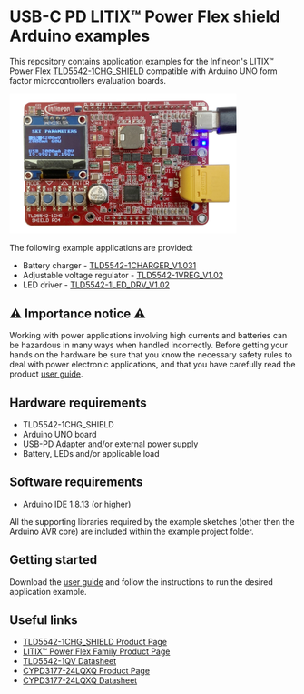 # USB-C PD LITIX™ Power Flex shield Arduino examples

This repository contains application examples for the Infineon's LITIX™ Power Flex [TLD5542-1CHG_SHIELD](https://www.infineon.com/cms/en/product/evaluation-boards/tld5542-1chg_shield/) compatible with Arduino UNO form factor microcontrollers evaluation boards. 

<img src="docs/img/tld5542-1chg-shield.jpg" width=400>

The following example applications are provided:

* Battery charger - [TLD5542-1CHARGER_V1.031](TLD5542-1CHARGER_V1.031)
* Adjustable voltage regulator - [TLD5542-1VREG_V1.02](TLD5542-1VREG_V1.02)
* LED driver - [TLD5542-1LED_DRV_V1.02](TLD5542-1LED_DRV_V1.03)

## :warning: Importance notice :warning:

Working with power applications involving high currents and batteries can be hazardous in many ways when handled incorrectly.
Before getting your hands on the hardware be sure that you know the necessary safety rules to deal with power electronic applications, and that you have carefully read the product [user guide](docs/Infineon-TLD5542-1ICHG_SHIELD-v01_00-EN.pdf).

## Hardware requirements

* TLD5542-1CHG_SHIELD
* Arduino UNO board
* USB-PD Adapter and/or external power supply
* Battery, LEDs and/or applicable load

## Software requirements

* Arduino IDE 1.8.13 (or higher)

All the supporting libraries required by the example sketches (other then the Arduino AVR core) are included within the example project folder. 

## Getting started

Download the [user guide](https://github.com/Infineon/arduino-examples-usb-c-litix-power-flex-shield/raw/develop/docs/Infineon-TLD5542-1ICHG_SHIELD-v01_00-EN.pdf) and follow the instructions to run the desired application example.

## Useful links

* [TLD5542-1CHG_SHIELD Product Page](https://www.infineon.com/cms/en/product/evaluation-boards/tld5542-1chg_shield/)
* [LITIX™ Power Flex Family Product Page](https://www.infineon.com/cms/en/product/power/lighting-ics/litix-automotive-led-driver-ic/litix-power-flex/)
* [TLD5542-1QV Datasheet](https://www.infineon.com/dgdl/Infineon-TLD5542-1QV-DataSheet-v01_10-EN.pdf?fileId=5546d4626fc1ce0b016ff1ac705d4601)
* [CYPD3177-24LQXQ Product Page](https://www.cypress.com/part/cypd3177-24lqxq)
* [CYPD3177-24LQXQ Datasheet](https://www.cypress.com/file/460416/download)
